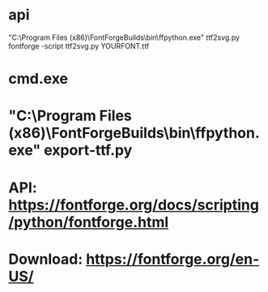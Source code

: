 # api
"C:\Program Files (x86)\FontForgeBuilds\bin\ffpython.exe" ttf2svg.py
fontforge -script ttf2svg.py YOURFONT.ttf
# cmd.exe
# "C:\Program Files (x86)\FontForgeBuilds\bin\ffpython.exe" export-ttf.py
# API: https://fontforge.org/docs/scripting/python/fontforge.html
# Download: https://fontforge.org/en-US/